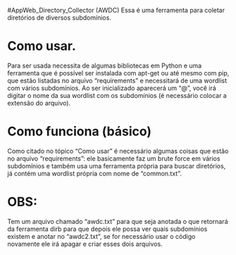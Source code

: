 #AppWeb_Directory_Collector (AWDC)
Essa é uma ferramenta para coletar diretórios de diversos subdomínios.

# Como usar.
Para ser usada necessita de algumas bibliotecas em Python e uma ferramenta que é possível ser instalada com apt-get ou até mesmo com pip, que estão listadas no arquivo  “requirements” e necessitará de uma wordlist com vários subdomínios. Ao ser inicializado aparecerá um “@”, você irá digitar o nome da sua wordlist com os subdomínios (é necessário colocar a  extensão do arquivo).

 # Como funciona (básico)
Como citado no tópico “Como usar” é necessário algumas coisas que estão no arquivo “requirements”: ele basicamente faz um brute force em vários subdomínios e também usa uma ferramenta própria para buscar diretórios, já contém uma wordlist própria com nome de “common.txt”.

# OBS:
Tem um arquivo chamado “awdc.txt” para que seja anotada o que retornará da ferramenta dirb para que depois ele possa ver quais subdomínios existem e anotar no “awdc2.txt”, se for necessário usar o código novamente ele irá apagar e criar esses dois arquivos.
